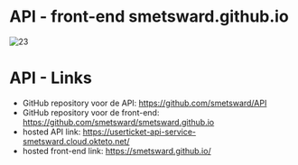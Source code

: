 # API - front-end smetsward.github.io

![23](https://user-images.githubusercontent.com/69649743/202899672-0ba799bf-826c-4d3e-83f4-a33aa1db53e4.JPG)

# API - Links

- GitHub repository voor de API: https://github.com/smetsward/API
- GitHub repository voor de front-end: https://github.com/smetsward/smetsward.github.io
- hosted API link: https://userticket-api-service-smetsward.cloud.okteto.net/
- hosted front-end link: https://smetsward.github.io/

